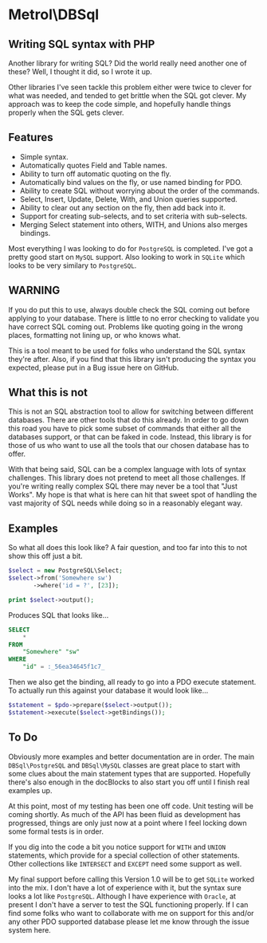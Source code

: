 # Metrol\DBSql
## Writing SQL syntax with PHP

Another library for writing SQL?  Did the world really need another one of these? Well, I thought it did, so I wrote it up.

Other libraries I've seen tackle this problem either were twice to clever for what was needed, and tended to get brittle when the SQL got clever.  My approach was to keep the code simple, and hopefully handle things properly when the SQL gets clever.

## Features
* Simple syntax.
* Automatically quotes Field and Table names.
* Ability to turn off automatic quoting on the fly.
* Automatically bind values on the fly, or use named binding for PDO.
* Ability to create SQL without worrying about the order of the commands.
* Select, Insert, Update, Delete, With, and Union queries supported.
* Ability to clear out any section on the fly, then add back into it.
* Support for creating sub-selects, and to set criteria with sub-selects.
* Merging Select statement into others, WITH, and Unions also merges bindings.

Most everything I was looking to do for `PostgreSQL` is completed.  I've got a pretty good start on `MySQL` support.  Also looking to work in `SQLite` which looks to be very similary to `PostgreSQL`.
 
## WARNING
If you do put this to use, always double check the SQL coming out before applying to your database.  There is little to no error checking to validate you have correct SQL coming out.  Problems like quoting going in the wrong places, formatting not lining up, or who knows what.

This is a tool meant to be used for folks who understand the SQL syntax they're after.  Also, if you find that this library isn't producing the syntax you expected, please put in a Bug issue here on GitHub.

## What this is not
This is not an SQL abstraction tool to allow for switching between different databases.  There are other tools that do this already.  In order to go down this road you have to pick some subset of commands that either all the databases support, or that can be faked in code.  Instead, this library is for those of us who want to use all the tools that our chosen database has to offer.

With that being said, SQL can be a complex language with lots of syntax challenges.  This library does not pretend to meet all those challenges.  If you're writing really complex SQL there may never be a tool that "Just Works".  My hope is that what is here can hit that sweet spot of handling the vast majority of SQL needs while doing so in a reasonably elegant way.

## Examples
So what all does this look like?  A fair question, and too far into this to not show this off just a bit.

```php
$select = new PostgreSQL\Select;
$select->from('Somewhere sw')
       ->where('id = ?', [23]);

print $select->output();
```

Produces SQL that looks like...

```sql
SELECT
    *
FROM
    "Somewhere" "sw"
WHERE
    "id" = :_56ea34645f1c7_
```

Then we also get the binding, all ready to go into a PDO execute statement.  To actually run this against your database it would look like...

```php
$statement = $pdo->prepare($select->output());
$statement->execute($select->getBindings());
```

## To Do
Obviously more examples and better documentation are in order.  The main `DBSql\PostgreSQL` and `DBSql\MySQL` classes are great place to start with some clues about the main statement types that are supported.  Hopefully there's also enough in the docBlocks to also start you off until I finish real examples up.

At this point, most of my testing has been one off code.  Unit testing will be coming shortly.  As much of the API has been fluid as development has progressed, things are only just now at a point where I feel locking down some formal tests is in order.

If you dig into the code a bit you notice support for `WITH` and `UNION` statements, which provide for a special collection of other statements.  Other collections like `INTERSECT` and `EXCEPT` need some support as well.

My final support before calling this Version 1.0 will be to get `SQLite` worked into the mix.  I don't have a lot of experience with it, but the syntax sure looks a lot like `PostgreSQL`.  Although I have experience with `Oracle`, at present I don't have a server to test the SQL functioning properly.  If I can find some folks who want to collaborate with me on support for this and/or any other PDO supported database please let me know through the issue system here.
